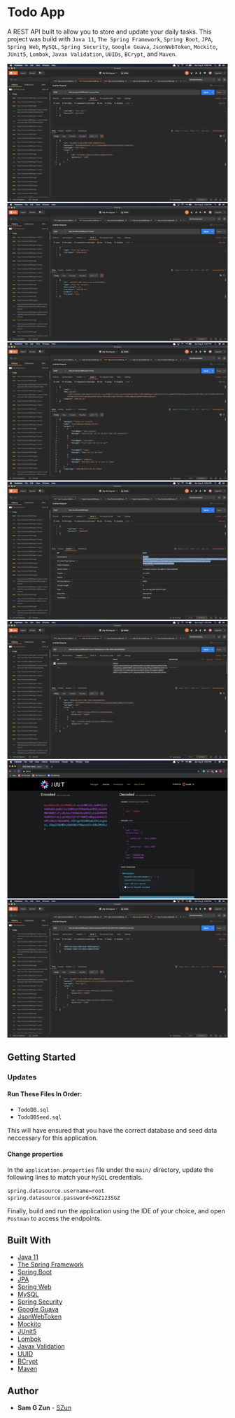 # Todo App

A REST API built to allow you to store and update your daily tasks. This project was build with `Java 11`, `The Spring Framework`, `Spring Boot`, `JPA`, `Spring Web`, `MySQL`, `Spring Security`, `Google Guava`, `JsonWebToken`, `Mockito`, `JUnit5`, `Lombok`, `Javax Validation`, `UUIDs`, `BCrypt`, and `Maven`.

![](./assets/create_user.png)
![](./assets/create_todo.png)
![](./assets/invalid_todo.png)
![](./assets/login.png)
![](./assets/get_user.png)
![](./assets/jwt.png)
![](./assets/update_roles.png)

## Getting Started

### Updates

#### Run These Files In Order:
- `TodoDB.sql`
- `TodoDBSeed.sql`

This will have ensured that you have the correct database and seed data neccessary for this application.

#### Change properties

In the `application.properties` file under the `main/` directory, update the following lines to match your `MySQL` credentials.

```
spring.datasource.username=root
spring.datasource.password=SGZ123SGZ
```

Finally, build and run the application using the IDE of your choice, and open `Postman` to access the endpoints.

## Built With

- [Java 11](https://www.oracle.com/java/technologies/javase-jdk11-downloads.html)
- [The Spring Framework](https://spring.io/)
- [Spring Boot](https://spring.io/projects/spring-boot)
- [JPA](https://www.oracle.com/java/technologies/persistence-jsp.html)
- [Spring Web](https://spring.io/guides/gs/serving-web-content/)
- [MySQL](https://www.mysql.com/)
- [Spring Security](https://spring.io/projects/spring-security)
- [Google Guava](https://github.com/google/guava)
- [JsonWebToken](https://jwt.io/)
- [Mockito](https://site.mockito.org/)
- [JUnit5](https://junit.org/junit5/)
- [Lombok](https://projectlombok.org/)
- [Javax Validation](https://docs.oracle.com/javaee/7/api/javax/validation/constraints/package-summary.html)
- [UUID](https://docs.oracle.com/javase/7/docs/api/java/util/UUID.html)
- [BCrypt](https://docs.spring.io/spring-security/site/docs/current/api/org/springframework/security/crypto/bcrypt/BCryptPasswordEncoder.html)
- [Maven](https://maven.apache.org/)

## Author
- **Sam G Zun** - [SZun](https://github.com/SZun)

